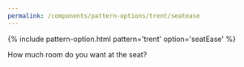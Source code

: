 ```yaml
---
permalink: /components/pattern-options/trent/seatease
---
```

{% include pattern-option.html pattern='trent' option='seatEase' %}

How much room do you want at the seat?
